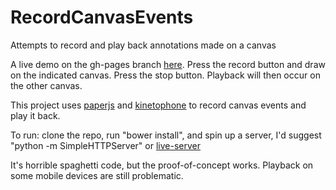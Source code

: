 # RecordCanvasEvents
Attempts to record and play back annotations made on a canvas

A live demo on the gh-pages branch [here](https://tmantman.github.io/RecordCanvasEvents/). Press the record button and draw on the indicated canvas. Press the stop button. Playback will then occur on the other canvas.

This project uses [paperjs](http://paperjs.org/) and [kinetophone](https://github.com/BinaryMuse/kinetophone) to record canvas
events and play it back.

To run: clone the repo, run "bower install", and spin up a server, I'd suggest "python -m SimpleHTTPServer" or [live-server](https://github.com/tapio/live-server)

It's horrible spaghetti code, but the proof-of-concept works. Playback on some mobile devices are still problematic.
